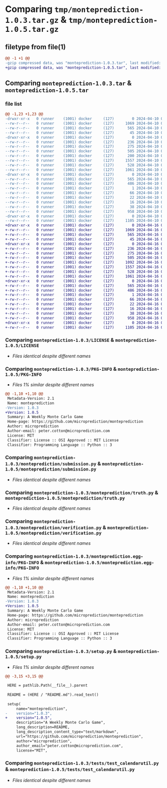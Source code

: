 # Comparing `tmp/monteprediction-1.0.3.tar.gz` & `tmp/monteprediction-1.0.5.tar.gz`

## filetype from file(1)

```diff
@@ -1 +1 @@
-gzip compressed data, was "monteprediction-1.0.3.tar", last modified: Wed Apr 10 03:36:47 2024, max compression
+gzip compressed data, was "monteprediction-1.0.5.tar", last modified: Tue Apr 16 00:15:21 2024, max compression
```

## Comparing `monteprediction-1.0.3.tar` & `monteprediction-1.0.5.tar`

### file list

```diff
@@ -1,23 +1,23 @@
-drwxr-xr-x   0 runner    (1001) docker     (127)        0 2024-04-10 03:36:47.065123 monteprediction-1.0.3/
--rw-r--r--   0 runner    (1001) docker     (127)     1069 2024-04-10 03:36:36.000000 monteprediction-1.0.3/LICENSE
--rw-r--r--   0 runner    (1001) docker     (127)      565 2024-04-10 03:36:47.065123 monteprediction-1.0.3/PKG-INFO
--rw-r--r--   0 runner    (1001) docker     (127)       45 2024-04-10 03:36:36.000000 monteprediction-1.0.3/README.md
-drwxr-xr-x   0 runner    (1001) docker     (127)        0 2024-04-10 03:36:47.061123 monteprediction-1.0.3/monteprediction/
--rw-r--r--   0 runner    (1001) docker     (127)      236 2024-04-10 03:36:36.000000 monteprediction-1.0.3/monteprediction/__init__.py
--rw-r--r--   0 runner    (1001) docker     (127)      275 2024-04-10 03:36:36.000000 monteprediction-1.0.3/monteprediction/api.py
--rw-r--r--   0 runner    (1001) docker     (127)      505 2024-04-10 03:36:36.000000 monteprediction-1.0.3/monteprediction/calendarutil.py
--rw-r--r--   0 runner    (1001) docker     (127)      200 2024-04-10 03:36:36.000000 monteprediction-1.0.3/monteprediction/scoring.py
--rw-r--r--   0 runner    (1001) docker     (127)     1557 2024-04-10 03:36:36.000000 monteprediction-1.0.3/monteprediction/submission.py
--rw-r--r--   0 runner    (1001) docker     (127)      528 2024-04-10 03:36:36.000000 monteprediction-1.0.3/monteprediction/truth.py
--rw-r--r--   0 runner    (1001) docker     (127)     1061 2024-04-10 03:36:36.000000 monteprediction-1.0.3/monteprediction/verification.py
-drwxr-xr-x   0 runner    (1001) docker     (127)        0 2024-04-10 03:36:47.065123 monteprediction-1.0.3/monteprediction.egg-info/
--rw-r--r--   0 runner    (1001) docker     (127)      565 2024-04-10 03:36:47.000000 monteprediction-1.0.3/monteprediction.egg-info/PKG-INFO
--rw-r--r--   0 runner    (1001) docker     (127)      486 2024-04-10 03:36:47.000000 monteprediction-1.0.3/monteprediction.egg-info/SOURCES.txt
--rw-r--r--   0 runner    (1001) docker     (127)        1 2024-04-10 03:36:47.000000 monteprediction-1.0.3/monteprediction.egg-info/dependency_links.txt
--rw-r--r--   0 runner    (1001) docker     (127)       66 2024-04-10 03:36:47.000000 monteprediction-1.0.3/monteprediction.egg-info/entry_points.txt
--rw-r--r--   0 runner    (1001) docker     (127)       22 2024-04-10 03:36:47.000000 monteprediction-1.0.3/monteprediction.egg-info/requires.txt
--rw-r--r--   0 runner    (1001) docker     (127)       16 2024-04-10 03:36:47.000000 monteprediction-1.0.3/monteprediction.egg-info/top_level.txt
--rw-r--r--   0 runner    (1001) docker     (127)       38 2024-04-10 03:36:47.065123 monteprediction-1.0.3/setup.cfg
--rw-r--r--   0 runner    (1001) docker     (127)      958 2024-04-10 03:36:36.000000 monteprediction-1.0.3/setup.py
-drwxr-xr-x   0 runner    (1001) docker     (127)        0 2024-04-10 03:36:47.065123 monteprediction-1.0.3/tests/
--rw-r--r--   0 runner    (1001) docker     (127)     1105 2024-04-10 03:36:36.000000 monteprediction-1.0.3/tests/test_calendarutil.py
+drwxr-xr-x   0 runner    (1001) docker     (127)        0 2024-04-16 00:15:21.193455 monteprediction-1.0.5/
+-rw-r--r--   0 runner    (1001) docker     (127)     1069 2024-04-16 00:15:13.000000 monteprediction-1.0.5/LICENSE
+-rw-r--r--   0 runner    (1001) docker     (127)      565 2024-04-16 00:15:21.193455 monteprediction-1.0.5/PKG-INFO
+-rw-r--r--   0 runner    (1001) docker     (127)       45 2024-04-16 00:15:13.000000 monteprediction-1.0.5/README.md
+drwxr-xr-x   0 runner    (1001) docker     (127)        0 2024-04-16 00:15:21.193455 monteprediction-1.0.5/monteprediction/
+-rw-r--r--   0 runner    (1001) docker     (127)      236 2024-04-16 00:15:13.000000 monteprediction-1.0.5/monteprediction/__init__.py
+-rw-r--r--   0 runner    (1001) docker     (127)      275 2024-04-16 00:15:13.000000 monteprediction-1.0.5/monteprediction/api.py
+-rw-r--r--   0 runner    (1001) docker     (127)      505 2024-04-16 00:15:13.000000 monteprediction-1.0.5/monteprediction/calendarutil.py
+-rw-r--r--   0 runner    (1001) docker     (127)     1092 2024-04-16 00:15:13.000000 monteprediction-1.0.5/monteprediction/scoring.py
+-rw-r--r--   0 runner    (1001) docker     (127)     1557 2024-04-16 00:15:13.000000 monteprediction-1.0.5/monteprediction/submission.py
+-rw-r--r--   0 runner    (1001) docker     (127)      528 2024-04-16 00:15:13.000000 monteprediction-1.0.5/monteprediction/truth.py
+-rw-r--r--   0 runner    (1001) docker     (127)     1061 2024-04-16 00:15:13.000000 monteprediction-1.0.5/monteprediction/verification.py
+drwxr-xr-x   0 runner    (1001) docker     (127)        0 2024-04-16 00:15:21.193455 monteprediction-1.0.5/monteprediction.egg-info/
+-rw-r--r--   0 runner    (1001) docker     (127)      565 2024-04-16 00:15:21.000000 monteprediction-1.0.5/monteprediction.egg-info/PKG-INFO
+-rw-r--r--   0 runner    (1001) docker     (127)      486 2024-04-16 00:15:21.000000 monteprediction-1.0.5/monteprediction.egg-info/SOURCES.txt
+-rw-r--r--   0 runner    (1001) docker     (127)        1 2024-04-16 00:15:21.000000 monteprediction-1.0.5/monteprediction.egg-info/dependency_links.txt
+-rw-r--r--   0 runner    (1001) docker     (127)       66 2024-04-16 00:15:21.000000 monteprediction-1.0.5/monteprediction.egg-info/entry_points.txt
+-rw-r--r--   0 runner    (1001) docker     (127)       22 2024-04-16 00:15:21.000000 monteprediction-1.0.5/monteprediction.egg-info/requires.txt
+-rw-r--r--   0 runner    (1001) docker     (127)       16 2024-04-16 00:15:21.000000 monteprediction-1.0.5/monteprediction.egg-info/top_level.txt
+-rw-r--r--   0 runner    (1001) docker     (127)       38 2024-04-16 00:15:21.193455 monteprediction-1.0.5/setup.cfg
+-rw-r--r--   0 runner    (1001) docker     (127)      958 2024-04-16 00:15:13.000000 monteprediction-1.0.5/setup.py
+drwxr-xr-x   0 runner    (1001) docker     (127)        0 2024-04-16 00:15:21.193455 monteprediction-1.0.5/tests/
+-rw-r--r--   0 runner    (1001) docker     (127)     1105 2024-04-16 00:15:13.000000 monteprediction-1.0.5/tests/test_calendarutil.py
```

### Comparing `monteprediction-1.0.3/LICENSE` & `monteprediction-1.0.5/LICENSE`

 * *Files identical despite different names*

### Comparing `monteprediction-1.0.3/PKG-INFO` & `monteprediction-1.0.5/PKG-INFO`

 * *Files 1% similar despite different names*

```diff
@@ -1,10 +1,10 @@
 Metadata-Version: 2.1
 Name: monteprediction
-Version: 1.0.3
+Version: 1.0.5
 Summary: A Weekly Monte Carlo Game
 Home-page: https://github.com/microprediction/monteprediction
 Author: microprediction
 Author-email: peter.cotton@microprediction.com
 License: MIT
 Classifier: License :: OSI Approved :: MIT License
 Classifier: Programming Language :: Python :: 3
```

### Comparing `monteprediction-1.0.3/monteprediction/submission.py` & `monteprediction-1.0.5/monteprediction/submission.py`

 * *Files identical despite different names*

### Comparing `monteprediction-1.0.3/monteprediction/truth.py` & `monteprediction-1.0.5/monteprediction/truth.py`

 * *Files identical despite different names*

### Comparing `monteprediction-1.0.3/monteprediction/verification.py` & `monteprediction-1.0.5/monteprediction/verification.py`

 * *Files identical despite different names*

### Comparing `monteprediction-1.0.3/monteprediction.egg-info/PKG-INFO` & `monteprediction-1.0.5/monteprediction.egg-info/PKG-INFO`

 * *Files 1% similar despite different names*

```diff
@@ -1,10 +1,10 @@
 Metadata-Version: 2.1
 Name: monteprediction
-Version: 1.0.3
+Version: 1.0.5
 Summary: A Weekly Monte Carlo Game
 Home-page: https://github.com/microprediction/monteprediction
 Author: microprediction
 Author-email: peter.cotton@microprediction.com
 License: MIT
 Classifier: License :: OSI Approved :: MIT License
 Classifier: Programming Language :: Python :: 3
```

### Comparing `monteprediction-1.0.3/setup.py` & `monteprediction-1.0.5/setup.py`

 * *Files 1% similar despite different names*

```diff
@@ -3,15 +3,15 @@
 
 HERE = pathlib.Path(__file__).parent
 
 README = (HERE / "README.md").read_text()
 
 setup(
     name="monteprediction",
-    version="1.0.3",
+    version="1.0.5",
     description="A Weekly Monte Carlo Game",
     long_description=README,
     long_description_content_type="text/markdown",
     url="https://github.com/microprediction/monteprediction",
     author="microprediction",
     author_email="peter.cotton@microprediction.com",
     license="MIT",
```

### Comparing `monteprediction-1.0.3/tests/test_calendarutil.py` & `monteprediction-1.0.5/tests/test_calendarutil.py`

 * *Files identical despite different names*

